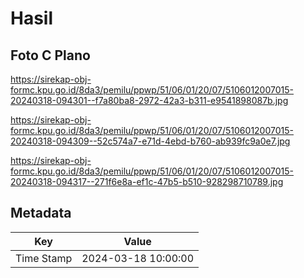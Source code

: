 # Hasil

## Foto C Plano

https://sirekap-obj-formc.kpu.go.id/8da3/pemilu/ppwp/51/06/01/20/07/5106012007015-20240318-094301--f7a80ba8-2972-42a3-b311-e9541898087b.jpg

https://sirekap-obj-formc.kpu.go.id/8da3/pemilu/ppwp/51/06/01/20/07/5106012007015-20240318-094309--52c574a7-e71d-4ebd-b760-ab939fc9a0e7.jpg

https://sirekap-obj-formc.kpu.go.id/8da3/pemilu/ppwp/51/06/01/20/07/5106012007015-20240318-094317--271f6e8a-ef1c-47b5-b510-928298710789.jpg


## Metadata

| Key        | Value               |
| ---------- | ------------------- |
| Time Stamp | 2024-03-18 10:00:00 |



